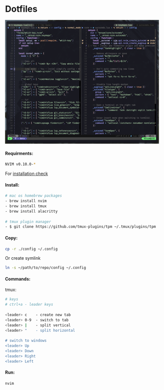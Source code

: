 # Dotfiles

![Dotfiles](image.png)

#### Requirments:

```bash
NVIM v0.10.0-*
```

For [installation check](https://github.com/neovim/neovim/wiki/Installing-Neovim#macos--os-x)

#### Install:

```bash
# mac os homebrew packages
- brew install nvim
- brew install tmux
- brew install alacritty

# tmux plugin manager
- $ git clone https://github.com/tmux-plugins/tpm ~/.tmux/plugins/tpm
```

#### Copy:

```bash
cp -r ./config ~/.config
```

Or create symlink

```bash
ln -s ~/path/to/repo/config ~/.config
```

#### Commands:

tmux:

```bash
# keys
# ctrl+a - leader keys

<leader> c    - create new tab
<leader> 0-9  - switch to tab
<leader> |    - split vertical
<leader> "    - split horizontal

# switch to windows
<leader> Up
<leader> Down
<leader> Right
<leader> Left
```

#### Run:

```bash
nvim

```